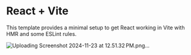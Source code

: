 # React + Vite

This template provides a minimal setup to get React working in Vite with HMR and some ESLint rules.

![Uploading Screenshot 2024-11-23 at 12.51.32 PM.png…]()
